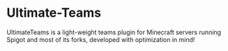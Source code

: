 # Ultimate-Teams
UltimateTeams is a light-weight teams plugin for Minecraft servers running Spigot and most of its forks, developed with optimization in mind!
